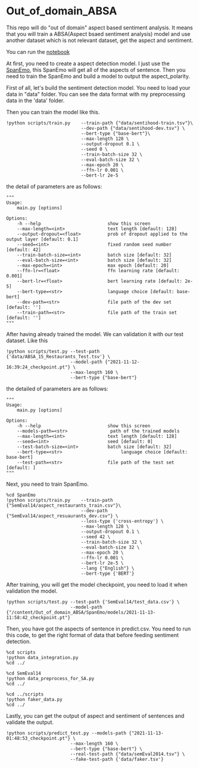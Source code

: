 # Out_of_domain_ABSA

This repo will do "out of domain" aspect based sentiment analysis. It means that you will train a ABSA(Aspect bsaed sentiment analysis) model and use another dataset which is not relevant dataset, get the aspect and sentiment.

You can run the [notebook](https://colab.research.google.com/drive/1LfNqhqheVeY8YrsBI1l3IVlNQp_J6pl5?usp=sharing)

At first, you need to create a aspect detection model. I just use the [SpanEmo](https://github.com/hasanhuz/SpanEmo), this SpanEmo will get all of the aspects of sentence. Then you need to train the SpanEmo and build a model to output the aspect_polarity.

First of all, let's build the sentiment detection model. You need to load your data in "data" folder. You can see the data format with my preprocessing data in the 'data' folder.

Then you can train the model like this.
```
!python scripts/train.py    --train-path {"data/sentihood-train.tsv"}\
                            --dev-path {"data/sentihood-dev.tsv"} \
                            --bert-type {"base-bert"}\
                            --max-length 128 \
                            --output-dropout 0.1 \
                            --seed 0 \
                            --train-batch-size 32 \
                            --eval-batch-size 32 \
                            --max-epoch 20 \
                            --ffn-lr 0.001 \
                            --bert-lr 2e-5 

```
the detail of parameters are as follows:
```
"""
Usage:
    main.py [options]

Options:
    -h --help                         show this screen
    --max-length=<int>                text length [default: 128]
    --output-dropout=<float>          prob of dropout applied to the output layer [default: 0.1]
    --seed=<int>                      fixed random seed number [default: 42]
    --train-batch-size=<int>          batch size [default: 32]
    --eval-batch-size=<int>           batch size [default: 32]
    --max-epoch=<int>                 max epoch [default: 20]
    --ffn-lr=<float>                  ffn learning rate [default: 0.001]
    --bert-lr=<float>                 bert learning rate [default: 2e-5]
    --bert-type=<str>                 language choice [default: base-bert]
    --dev-path=<str>                  file path of the dev set [default: '']
    --train-path=<str>                file path of the train set [default: '']
"""
```
After having already trained the model. We can validation it with our test dataset. Like this
 
```
!python scripts/test.py --test-path {'data/ABSA_15_Restaurants_Test.tsv'} \
                        --model-path {"2021-11-12-16:39:24_checkpoint.pt"} \
                        --max-length 160 \
                        --bert-type {"base-bert"}
```

the detailed of parameters are as follows:
```
"""
Usage:
    main.py [options]

Options:
    -h --help                         show this screen
    --models-path=<str>                path of the trained models
    --max-length=<int>                text length [default: 128]
    --seed=<int>                      seed [default: 0]
    --test-batch-size=<int>           batch size [default: 32]
    --bert-type=<str>                      language choice [default: base-bert]
    --test-path=<str>                 file path of the test set [default: ]
"""
```
Next, you need to train SpanEmo.

```
%cd SpanEmo
!python scripts/train.py    --train-path {"SemEval14/aspect_restaurants_train.csv"}\
                            --dev-path {"SemEval14/aspect_resuaurants_dev.csv"} \
                            --loss-type {'cross-entropy'} \
                            --max-length 128 \
                            --output-dropout 0.1 \
                            --seed 42 \
                            --train-batch-size 32 \
                            --eval-batch-size 32 \
                            --max-epoch 20 \
                            --ffn-lr 0.001 \
                            --bert-lr 2e-5 \
                            --lang {"English"} \
                            --bert-type {'BERT'}
```

After training, you will get the model checkpoint, you need to load it when validation the model. 

```
!python scripts/test.py --test-path {'SemEval14/test_data.csv'} \
                        --model-path {"/content/Out_of_domain_ABSA/SpanEmo/models/2021-11-13-11:58:42_checkpoint.pt"}
```

Then, you have got the aspects of sentence in predict.csv. You need to run this code, to get the right format of data that before feeding sentiment detection.
```
%cd scripts
!python data_integration.py
%cd ../

%cd SemEval14
!python data_preprocess_for_SA.py
%cd ../

%cd ../scripts
!python faker_data.py
%cd ../
```
Lastly, you can get the output of aspect and sentiment of sentences and validate the output.
```
!python scripts/predict_test.py --models-path {"2021-11-13-01:48:53_checkpoint.pt"} \
                        --max-length 160 \
                        --bert-type {"base-bert"} \
                        --real-test-path {"data/semEval2014.tsv"} \
                        --fake-test-path {'data/faker.tsv'}
```
